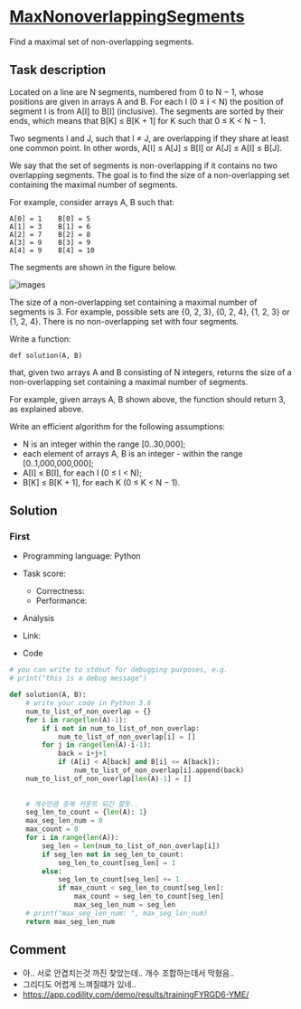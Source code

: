 # [MaxNonoverlappingSegments](https://app.codility.com/programmers/lessons/16-greedy_algorithms/max_nonoverlapping_segments/)

Find a maximal set of non-overlapping segments.

## Task description

Located on a line are N segments, numbered from 0 to N − 1, whose positions are given in arrays A and B. For each I (0 ≤ I < N) the position of segment I is from A[I] to B[I] (inclusive). The segments are sorted by their ends, which means that B[K] ≤ B[K + 1] for K such that 0 ≤ K < N − 1.

Two segments I and J, such that I ≠ J, are overlapping if they share at least one common point. In other words, A[I] ≤ A[J] ≤ B[I] or A[J] ≤ A[I] ≤ B[J].

We say that the set of segments is non-overlapping if it contains no two overlapping segments. The goal is to find the size of a non-overlapping set containing the maximal number of segments.

For example, consider arrays A, B such that:

    A[0] = 1    B[0] = 5
    A[1] = 3    B[1] = 6
    A[2] = 7    B[2] = 8
    A[3] = 9    B[3] = 9
    A[4] = 9    B[4] = 10
The segments are shown in the figure below.

![images](https://codility-frontend-prod.s3.amazonaws.com/media/task_static/max_nonoverlapping_segments/static/images/auto/68b279360bc48af61d9d3bdfbe1d30fe.png)

The size of a non-overlapping set containing a maximal number of segments is 3. For example, possible sets are {0, 2, 3}, {0, 2, 4}, {1, 2, 3} or {1, 2, 4}. There is no non-overlapping set with four segments.

Write a function:
```
def solution(A, B)
```
that, given two arrays A and B consisting of N integers, returns the size of a non-overlapping set containing a maximal number of segments.

For example, given arrays A, B shown above, the function should return 3, as explained above.

Write an efficient algorithm for the following assumptions:

- N is an integer within the range [0..30,000];
- each element of arrays A, B is an integer - within the range [0..1,000,000,000];
- A[I] ≤ B[I], for each I (0 ≤ I < N);
- B[K] ≤ B[K + 1], for each K (0 ≤ K < N − 1).

## Solution

### First

* Programming language: Python
* Task score:
    - Correctness: 
    - Performance: 
* Analysis
    
* Link: 
* Code

```python
# you can write to stdout for debugging purposes, e.g.
# print("this is a debug message")

def solution(A, B):
    # write your code in Python 3.6
    num_to_list_of_non_overlap = {}
    for i in range(len(A)-1):
        if i not in num_to_list_of_non_overlap:
            num_to_list_of_non_overlap[i] = []
        for j in range(len(A)-i-1):
            back = i+j+1
            if (A[i] < A[back] and B[i] <= A[back]):
                num_to_list_of_non_overlap[i].append(back)
    num_to_list_of_non_overlap[len(A)-1] = []
    
                    
    # 개수만큼 중복 카운트 되긴 할듯..    
    seg_len_to_count = {len(A): 1}
    max_seg_len_num = 0
    max_count = 0
    for i in range(len(A)):
        seg_len = len(num_to_list_of_non_overlap[i])
        if seg_len not in seg_len_to_count:
            seg_len_to_count[seg_len] = 1
        else:
            seg_len_to_count[seg_len] += 1
            if max_count < seg_len_to_count[seg_len]:
                max_count = seg_len_to_count[seg_len]
                max_seg_len_num = seg_len
    # print("max_seg_len_num: ", max_seg_len_num)
    return max_seg_len_num
```


## Comment
- 아.. 서로 안겹치는것 까진 찾았는데.. 개수 조합하는데서 막혔음..
- 그리디도 어렵게 느껴질떄가 있네..
- https://app.codility.com/demo/results/trainingFYRGD6-YME/

